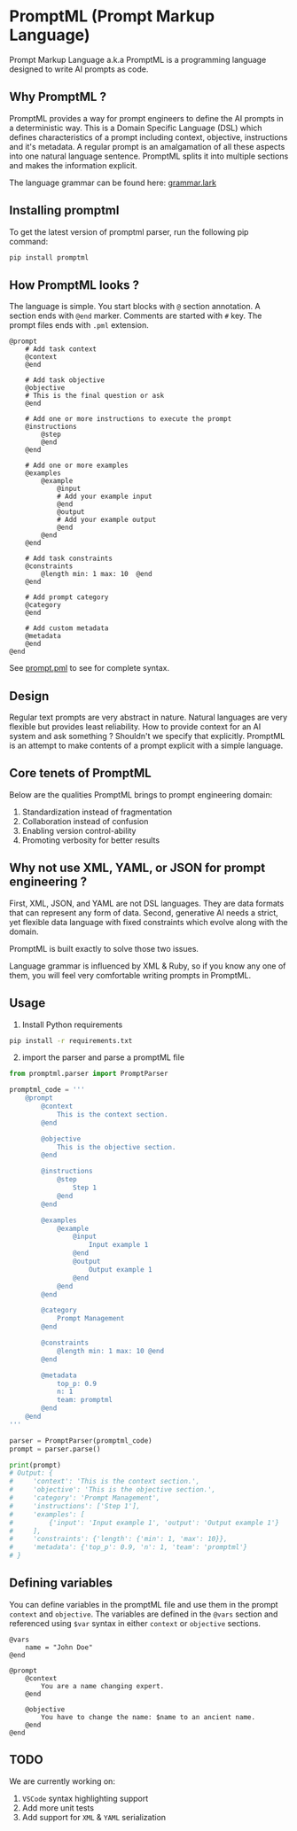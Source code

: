 # PromptML (Prompt Markup Language)

Prompt Markup Language a.k.a PromptML is a programming language designed to write AI prompts as code.

## Why PromptML ?

PromptML provides a way for prompt engineers to define the AI prompts in a deterministic way. This is a Domain Specific Language (DSL) which defines characteristics of a prompt including context, objective, instructions and it's metadata.
A regular prompt is an amalgamation of all these aspects into one natural language sentence. PromptML splits it into multiple sections and makes the information explicit.

The language grammar can be found here: [grammar.lark](https://github.com/narenaryan/promptml/blob/main/src/promptml/grammar.lark)

## Installing promptml
To get the latest version of promptml parser, run the following pip command:
```sh
pip install promptml
```

## How PromptML looks ?

The language is simple. You start blocks with `@` section annotation. A section ends with `@end` marker. Comments are started with `#` key. The prompt files ends with `.pml` extension.

```pml
@prompt
    # Add task context
    @context
    @end

    # Add task objective
    @objective
    # This is the final question or ask
    @end

    # Add one or more instructions to execute the prompt
    @instructions
        @step
        @end
    @end

    # Add one or more examples
    @examples
        @example
            @input
            # Add your example input
            @end
            @output
            # Add your example output
            @end
        @end
    @end

    # Add task constraints
    @constraints
        @length min: 1 max: 10  @end
    @end

    # Add prompt category
    @category
    @end

    # Add custom metadata
    @metadata
    @end
@end
```

See [prompt.pml](./prompt.pml) to see for complete syntax.

## Design

Regular text prompts are very abstract in nature. Natural languages are very flexible but provides least reliability. How to provide context for an AI system and ask something ? Shouldn't we specify that explicitly.
PromptML is an attempt to make contents of a prompt explicit with a simple language.

## Core tenets of PromptML

Below are the qualities PromptML brings to prompt engineering domain:

1. Standardization instead of fragmentation
2. Collaboration instead of confusion
3. Enabling version control-ability
4. Promoting verbosity for better results

## Why not use XML, YAML, or JSON for prompt engineering ?

First, XML, JSON, and YAML are not DSL languages. They are data formats that can represent any form of data. Second, generative AI needs a strict, yet flexible data language with fixed constraints which evolve along with the domain.

PromptML is built exactly to solve those two issues.

Language grammar is influenced by XML & Ruby, so if you know any one of them, you will feel very comfortable writing prompts in PromptML.

## Usage

1. Install Python requirements

```bash
pip install -r requirements.txt
```

2. import the parser and parse a promptML file

```py
from promptml.parser import PromptParser

promptml_code = '''
    @prompt
        @context
            This is the context section.
        @end

        @objective
            This is the objective section.
        @end

        @instructions
            @step
                Step 1
            @end
        @end

        @examples
            @example
                @input
                    Input example 1
                @end
                @output
                    Output example 1
                @end
            @end
        @end

        @category
            Prompt Management
        @end

        @constraints
            @length min: 1 max: 10 @end
        @end

        @metadata
            top_p: 0.9
            n: 1
            team: promptml
        @end
    @end
'''

parser = PromptParser(promptml_code)
prompt = parser.parse()

print(prompt)
# Output: {
#     'context': 'This is the context section.',
#     'objective': 'This is the objective section.',
#     'category': 'Prompt Management',
#     'instructions': ['Step 1'],
#     'examples': [
#         {'input': 'Input example 1', 'output': 'Output example 1'}
#     ],
#     'constraints': {'length': {'min': 1, 'max': 10}},
#     'metadata': {'top_p': 0.9, 'n': 1, 'team': 'promptml'}
# }
```

## Defining variables

You can define variables in the promptML file and use them in the prompt `context` and `objective`. The variables are defined in the `@vars` section and referenced using `$var` syntax in either `context` or `objective` sections.

```pml
@vars
    name = "John Doe"
@end

@prompt
    @context
        You are a name changing expert.
    @end

    @objective
        You have to change the name: $name to an ancient name.
    @end
@end
```

## TODO

We are currently working on:

1. `VSCode` syntax highlighting support
2. Add more unit tests
3. Add support for `XML` & `YAML` serialization
